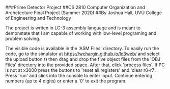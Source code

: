 ###Prime Detector Project
##CS 2810 Computer Organization and Archetecture Final Project (Summer 2020)
##By Joshua Hall, UVU College of Engineering and Technology

The project is writen in LC-3 assembly language and is meant to demonstate that I am capable of working with low-level programing and problem solving.

The visible code is available in the 'ASM Files' directory. To easily run the code, go to the simulator at https://wchargin.github.io/lc3web/ and select the upload button ⮉ then drag and drop the five object files from the 'OBJ Files' directory into the provided space. After that, click 'process files'. If PC is not at x3000 press the buttons to 'reset all registers' and 'clear r0-r7'. Press 'run' and click into the console to enter input. Continue entering numbers (up to 4 digits) or enter a '0' to exit the program.
